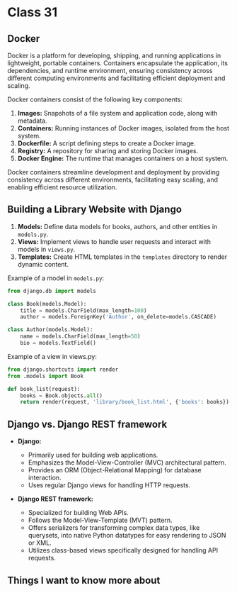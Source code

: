 # Class 31

## Docker 

Docker is a platform for developing, shipping, and running applications in lightweight, portable containers. Containers encapsulate the application, its dependencies, and runtime environment, ensuring consistency across different computing environments and facilitating efficient deployment and scaling.

Docker containers consist of the following key components:

1. **Images:** Snapshots of a file system and application code, along with metadata.
2. **Containers:** Running instances of Docker images, isolated from the host system.
3. **Dockerfile:** A script defining steps to create a Docker image.
4. **Registry:** A repository for sharing and storing Docker images.
5. **Docker Engine:** The runtime that manages containers on a host system.

Docker containers streamline development and deployment by providing consistency across different environments, facilitating easy scaling, and enabling efficient resource utilization.

## Building a Library Website with Django

1. **Models:** Define data models for books, authors, and other entities in `models.py`.
2. **Views:** Implement views to handle user requests and interact with models in `views.py`.
3. **Templates:** Create HTML templates in the `templates` directory to render dynamic content.

Example of a model in `models.py`:

```python
from django.db import models

class Book(models.Model):
    title = models.CharField(max_length=100)
    author = models.ForeignKey('Author', on_delete=models.CASCADE)

class Author(models.Model):
    name = models.CharField(max_length=50)
    bio = models.TextField()
```

Example of a view in views.py:

```python
from django.shortcuts import render
from .models import Book

def book_list(request):
    books = Book.objects.all()
    return render(request, 'library/book_list.html', {'books': books})
```

## Django vs. Django REST framework

- **Django:**
  - Primarily used for building web applications.
  - Emphasizes the Model-View-Controller (MVC) architectural pattern.
  - Provides an ORM (Object-Relational Mapping) for database interaction.
  - Uses regular Django views for handling HTTP requests.

- **Django REST framework:**
  - Specialized for building Web APIs.
  - Follows the Model-View-Template (MVT) pattern.
  - Offers serializers for transforming complex data types, like querysets, into native Python datatypes for easy rendering to JSON or XML.
  - Utilizes class-based views specifically designed for handling API requests.

## Things I want to know more about